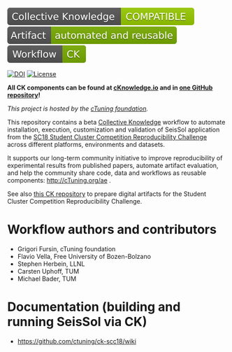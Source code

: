 [![compatibility](https://github.com/ctuning/ck-guide-images/blob/master/ck-compatible.svg)](https://github.com/ctuning/ck)
[![automation](https://github.com/ctuning/ck-guide-images/blob/master/ck-artifact-automated-and-reusable.svg)](http://cTuning.org/ae)
[![workflow](https://github.com/ctuning/ck-guide-images/blob/master/ck-workflow.svg)](http://cKnowledge.org)

[![DOI](https://zenodo.org/badge/DOI/10.5281/zenodo.2422877.svg)](https://doi.org/10.5281/zenodo.2422877)
[![License](https://img.shields.io/badge/License-BSD%203--Clause-blue.svg)](https://opensource.org/licenses/BSD-3-Clause)

**All CK components can be found at [cKnowledge.io](https://cKnowledge.io) and in [one GitHub repository](https://github.com/ctuning/ck-mlopse)!**

*This project is hosted by the [cTuning foundation](https://cTuning.org).*

This repository contains a beta [Collective Knowledge](https://github.com/ctuning/ck) 
workflow to automate installation, execution, customization and validation of SeisSol application 
from the [SC18 Student Cluster Competition Reproducibility Challenge](https://sc18.supercomputing.org/sc18-announces-selected-paper-for-next-student-cluster-competition-reproducibility-challenge)
across different platforms, environments and datasets.

It supports our long-term community initiative to improve reproducibility of experimental results
from published papers, automate artifact evaluation, and help the community share code, 
data and workflows as reusable components: http://cTuning.org/ae .

See also [this CK repository](https://github.com/ctuning/ck-scc) to prepare digital artifacts for the Student Cluster Competition Reproducibility Challenge.



# Workflow authors and contributors

* Grigori Fursin, cTuning foundation
* Flavio Vella, Free University of Bozen-Bolzano
* Stephen Herbein, LLNL
* Carsten Uphoff, TUM
* Michael Bader, TUM



# Documentation (building and running SeisSol via CK)

* https://github.com/ctuning/ck-scc18/wiki
